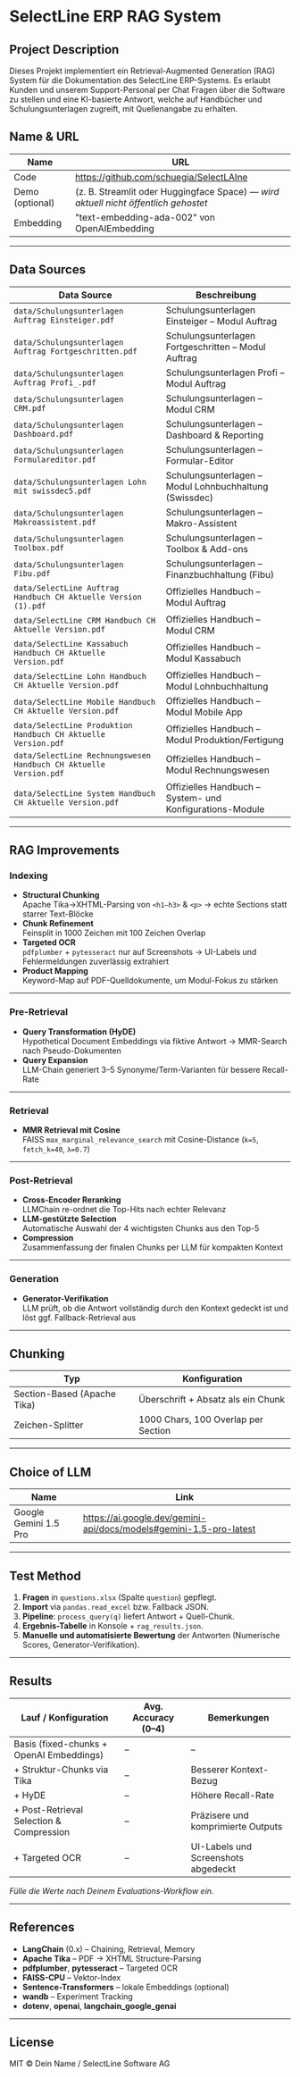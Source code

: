 # SelectLine ERP RAG System

## Project Description

Dieses Projekt implementiert ein Retrieval-Augmented Generation (RAG) System für die Dokumentation des SelectLine ERP-Systems. Es erlaubt Kunden und unserem Support-Personal per Chat Fragen über die Software zu stellen und eine KI-basierte Antwort, welche auf Handbücher und Schulungsunterlagen zugreift, mit Quellenangabe zu erhalten.

## Name & URL

| Name       | URL                                                                                                                                       |
|------------|-------------------------------------------------------------------------------------------------------------------------------------------|
| Code       | https://github.com/schuegia/SelectLAIne                                                                                             |
| Demo (optional) | (z. B. Streamlit oder Huggingface Space) — _wird aktuell nicht öffentlich gehostet_                                                   |
| Embedding| "text-embedding-ada-002" von OpenAIEmbedding |

---

## Data Sources

| Data Source                                                                                 | Beschreibung                                           |
|---------------------------------------------------------------------------------------------|--------------------------------------------------------|
| `data/Schulungsunterlagen Auftrag Einsteiger.pdf`                                           | Schulungsunterlagen Einsteiger – Modul Auftrag         |
| `data/Schulungsunterlagen Auftrag Fortgeschritten.pdf`                                      | Schulungsunterlagen Fortgeschritten – Modul Auftrag    |
| `data/Schulungsunterlagen Auftrag Profi_.pdf`                                              | Schulungsunterlagen Profi – Modul Auftrag              |
| `data/Schulungsunterlagen CRM.pdf`                                                          | Schulungsunterlagen – Modul CRM                        |
| `data/Schulungsunterlagen Dashboard.pdf`                                                    | Schulungsunterlagen – Dashboard & Reporting            |
| `data/Schulungsunterlagen Formulareditor.pdf`                                              | Schulungsunterlagen – Formular-Editor                  |
| `data/Schulungsunterlagen Lohn mit swissdec5.pdf`                                          | Schulungsunterlagen – Modul Lohnbuchhaltung (Swissdec)|
| `data/Schulungsunterlagen Makroassistent.pdf`                                              | Schulungsunterlagen – Makro-Assistent                  |
| `data/Schulungsunterlagen Toolbox.pdf`                                                     | Schulungsunterlagen – Toolbox & Add-ons                |
| `data/Schulungsunterlagen Fibu.pdf`                                                        | Schulungsunterlagen – Finanzbuchhaltung (Fibu)         |
| `data/SelectLine Auftrag Handbuch CH Aktuelle Version (1).pdf`                             | Offizielles Handbuch – Modul Auftrag                   |
| `data/SelectLine CRM Handbuch CH Aktuelle Version.pdf`                                     | Offizielles Handbuch – Modul CRM                       |
| `data/SelectLine Kassabuch Handbuch CH Aktuelle Version.pdf`                               | Offizielles Handbuch – Modul Kassabuch                 |
| `data/SelectLine Lohn Handbuch CH Aktuelle Version.pdf`                                     | Offizielles Handbuch – Modul Lohnbuchhaltung           |
| `data/SelectLine Mobile Handbuch CH Aktuelle Version.pdf`                                   | Offizielles Handbuch – Modul Mobile App                |
| `data/SelectLine Produktion Handbuch CH Aktuelle Version.pdf`                               | Offizielles Handbuch – Modul Produktion/Fertigung      |
| `data/SelectLine Rechnungswesen Handbuch CH Aktuelle Version.pdf`                           | Offizielles Handbuch – Modul Rechnungswesen            |
| `data/SelectLine System Handbuch CH Aktuelle Version.pdf`                                   | Offizielles Handbuch – System- und Konfigurations-Module|


---

## RAG Improvements

### Indexing
- **Structural Chunking**  
  Apache Tika→XHTML-Parsing von `<h1–h3>` & `<p>` → echte Sections statt starrer Text-Blöcke  
- **Chunk Refinement**  
  Feinsplit in 1000 Zeichen mit 100 Zeichen Overlap  
- **Targeted OCR**  
  `pdfplumber` + `pytesseract` nur auf Screenshots → UI-Labels und Fehlermeldungen zuverlässig extrahiert  
- **Product Mapping**  
  Keyword-Map auf PDF-Quelldokumente, um Modul-Fokus zu stärken  

---

### Pre-Retrieval
- **Query Transformation (HyDE)**  
  Hypothetical Document Embeddings via fiktive Antwort → MMR-Search nach Pseudo-Dokumenten  
- **Query Expansion**  
  LLM-Chain generiert 3–5 Synonyme/Term-Varianten für bessere Recall-Rate  

---

### Retrieval
- **MMR Retrieval mit Cosine**  
  FAISS `max_marginal_relevance_search` mit Cosine-Distance (`k=5`, `fetch_k=40`, `λ=0.7`)  

---

### Post-Retrieval
- **Cross-Encoder Reranking**  
  LLMChain re-ordnet die Top-Hits nach echter Relevanz  
- **LLM-gestützte Selection**  
  Automatische Auswahl der 4 wichtigsten Chunks aus den Top-5  
- **Compression**  
  Zusammenfassung der finalen Chunks per LLM für kompakten Kontext  

---

### Generation
- **Generator-Verifikation**  
  LLM prüft, ob die Antwort vollständig durch den Kontext gedeckt ist und löst ggf. Fallback-Retrieval aus  


---

## Chunking

| Typ                        | Konfiguration                             |
|----------------------------|-------------------------------------------|
| Section-Based (Apache Tika)| Überschrift + Absatz als ein Chunk        |
| Zeichen-Splitter           | 1000 Chars, 100 Overlap per Section       |

---

## Choice of LLM

| Name                | Link                                                                                     |
|---------------------|------------------------------------------------------------------------------------------|
| Google Gemini 1.5 Pro | https://ai.google.dev/gemini-api/docs/models#gemini-1.5-pro-latest                      |

---

## Test Method

1. **Fragen** in `questions.xlsx` (Spalte `question`) gepflegt.  
2. **Import** via `pandas.read_excel` bzw. Fallback JSON.  
3. **Pipeline**: `process_query(q)` liefert Antwort + Quell-Chunk.  
4. **Ergebnis-Tabelle** in Konsole + `rag_results.json`.  
5. **Manuelle und automatisierte Bewertung** der Antworten (Numerische Scores, Generator-Verifikation).

---

## Results

| Lauf / Konfiguration                        | Avg. Accuracy (0–4) | Bemerkungen                       |
|---------------------------------------------|---------------------|-----------------------------------|
| Basis (fixed-chunks + OpenAI Embeddings)    | –                   | –                                 |
| + Struktur-Chunks via Tika                  | –                   | Besserer Kontext-Bezug            |
| + HyDE                                      | –                   | Höhere Recall-Rate                |
| + Post-Retrieval Selection & Compression    | –                   | Präzisere und komprimierte Outputs|
| + Targeted OCR                              | –                   | UI-Labels und Screenshots abgedeckt|

_Fülle die Werte nach Deinem Evaluations-Workflow ein._

---

## References

- **LangChain** (0.x) – Chaining, Retrieval, Memory  
- **Apache Tika** – PDF → XHTML Structure-Parsing  
- **pdfplumber**, **pytesseract** – Targeted OCR  
- **FAISS-CPU** – Vektor-Index  
- **Sentence-Transformers** – lokale Embeddings (optional)  
- **wandb** – Experiment Tracking  
- **dotenv**, **openai**, **langchain_google_genai**  

---

## License

MIT © Dein Name / SelectLine Software AG 
